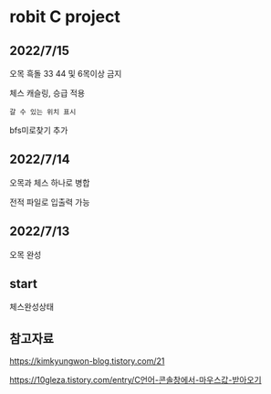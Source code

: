 robit C project
=================

2022/7/15
--------------
오목 흑돌 33 44 및 6목이상 금지

체스 캐슬링, 승급 적용
	
	갈 수 있는 위치 표시

bfs미로찾기 추가

2022/7/14
-----------
오목과 체스 하나로 병합

전적 파일로 입출력 가능

2022/7/13
------------
오목 완성

start
----------
체스완성상태

참고자료
-----------
https://kimkyungwon-blog.tistory.com/21

https://10gleza.tistory.com/entry/C언어-콘솔창에서-마우스값-받아오기